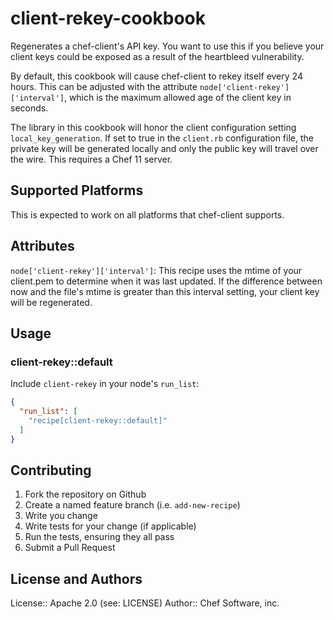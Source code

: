 # client-rekey-cookbook

Regenerates a chef-client's API key. You want to use this if you believe
your client keys could be exposed as a result of the heartbleed
vulnerability.

By default, this cookbook will cause chef-client to rekey itself every
24 hours. This can be adjusted with the attribute
`node['client-rekey']['interval']`, which is the maximum allowed age of
the client key in seconds.

The library in this cookbook will honor the client configuration setting
`local_key_generation`. If set to true in the `client.rb` configuration
file, the private key will be generated locally and only the public key
will travel over the wire. This requires a Chef 11 server.

## Supported Platforms

This is expected to work on all platforms that chef-client supports.

## Attributes

`node['client-rekey']['interval']`: This recipe uses the mtime of your
client.pem to determine when it was last updated. If the difference
between now and the file's mtime is greater than this interval setting,
your client key will be regenerated.

## Usage

### client-rekey::default

Include `client-rekey` in your node's `run_list`:

```json
{
  "run_list": [
    "recipe[client-rekey::default]"
  ]
}
```

## Contributing

1. Fork the repository on Github
2. Create a named feature branch (i.e. `add-new-recipe`)
3. Write you change
4. Write tests for your change (if applicable)
5. Run the tests, ensuring they all pass
6. Submit a Pull Request

## License and Authors

License:: Apache 2.0 (see: LICENSE)
Author:: Chef Software, inc.
